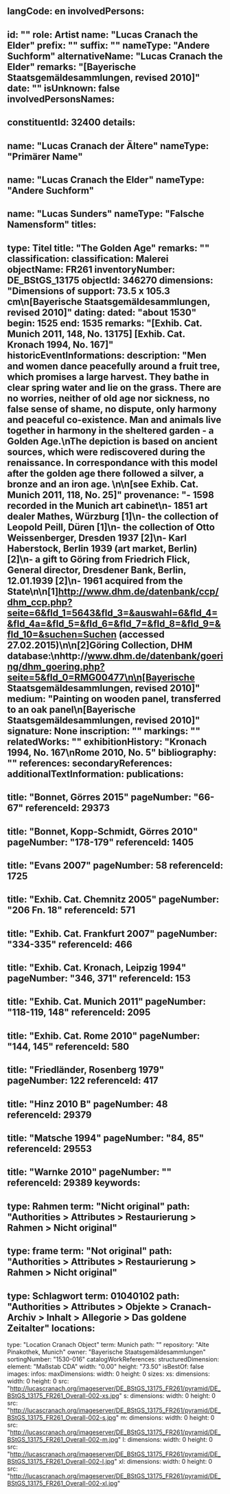 langCode: en
involvedPersons: 
 - 
   id: ""
  role: Artist
  name: "Lucas Cranach the Elder"
  prefix: ""
  suffix: ""
  nameType: "Andere Suchform"
  alternativeName: "Lucas Cranach the Elder"
  remarks: "[Bayerische Staatsgemäldesammlungen, revised 2010]"
  date: ""
  isUnknown: false
involvedPersonsNames: 
 - 
   constituentId: 32400
  details: 
   - 
   name: "Lucas Cranach der Ältere"
    nameType: "Primärer Name"
   - 
   name: "Lucas Cranach the Elder"
    nameType: "Andere Suchform"
   - 
   name: "Lucas Sunders"
    nameType: "Falsche Namensform"
titles: 
 - 
   type: Titel
  title: "The Golden Age"
  remarks: ""
classification: 
 classification: Malerei
objectName: FR261
inventoryNumber: DE_BStGS_13175
objectId: 346270
dimensions: "Dimensions of support: 73.5 x 105.3 cm\n[Bayerische Staatsgemäldesammlungen, revised 2010]"
dating: 
 dated: "about 1530"
 begin: 1525
 end: 1535
 remarks: "[Exhib. Cat. Munich 2011, 148, No. 13175] [Exhib. Cat. Kronach 1994, No. 167]"
 historicEventInformations: 
description: "Men and women dance peacefully around a fruit tree, which promises a large harvest. They bathe in clear spring water and lie on the grass. There are no worries, neither of old age nor sickness, no false sense of shame, no dispute, only harmony and peaceful co-existence.  Man and animals live together in harmony in the sheltered garden - a Golden Age.\nThe depiction is based on ancient sources, which were rediscovered during the renaissance. In correspondance with this model after the golden age there followed a silver, a bronze and an iron age. \n\n[see Exhib. Cat. Munich 2011, 118, No. 25]"
provenance: "- 1598 recorded in the Munich art cabinet\n- 1851 art dealer Mathes, Würzburg [1]\n- the collection of Leopold Peill, Düren [1]\n- the collection of Otto Weissenberger, Dresden 1937 [2]\n- Karl Haberstock, Berlin 1939 (art market, Berlin) [2]\n- a gift to Göring from Friedrich Flick, General director, Dresdener Bank, Berlin, 12.01.1939 [2]\n- 1961 acquired from the State\n\n[1]http://www.dhm.de/datenbank/ccp/dhm_ccp.php?seite=6&fld_1=5643&fld_3=&auswahl=6&fld_4=&fld_4a=&fld_5=&fld_6=&fld_7=&fld_8=&fld_9=&fld_10=&suchen=Suchen (accessed 27.02.2015)\n\n[2]Göring Collection, DHM database:\nhttp://www.dhm.de/datenbank/goering/dhm_goering.php?seite=5&fld_0=RMG00477\n\n[Bayerische Staatsgemäldesammlungen, revised 2010]"
medium: "Painting on wooden panel, transferred to an oak panel\n[Bayerische Staatsgemäldesammlungen, revised 2010]"
signature: None
inscription: ""
markings: ""
relatedWorks: ""
exhibitionHistory: "Kronach 1994, No. 167\nRome 2010, No. 5"
bibliography: ""
references: 
secondaryReferences: 
additionalTextInformation: 
publications: 
 - 
   title: "Bonnet, Görres 2015"
  pageNumber: "66-67"
  referenceId: 29373
 - 
   title: "Bonnet, Kopp-Schmidt, Görres 2010"
  pageNumber: "178-179"
  referenceId: 1405
 - 
   title: "Evans 2007"
  pageNumber: 58
  referenceId: 1725
 - 
   title: "Exhib. Cat. Chemnitz 2005"
  pageNumber: "206 Fn. 18"
  referenceId: 571
 - 
   title: "Exhib. Cat. Frankfurt 2007"
  pageNumber: "334-335"
  referenceId: 466
 - 
   title: "Exhib. Cat. Kronach, Leipzig 1994"
  pageNumber: "346, 371"
  referenceId: 153
 - 
   title: "Exhib. Cat. Munich 2011"
  pageNumber: "118-119, 148"
  referenceId: 2095
 - 
   title: "Exhib. Cat. Rome 2010"
  pageNumber: "144, 145"
  referenceId: 580
 - 
   title: "Friedländer, Rosenberg 1979"
  pageNumber: 122
  referenceId: 417
 - 
   title: "Hinz 2010 B"
  pageNumber: 48
  referenceId: 29379
 - 
   title: "Matsche 1994"
  pageNumber: "84, 85"
  referenceId: 29553
 - 
   title: "Warnke 2010"
  pageNumber: ""
  referenceId: 29389
keywords: 
 - 
   type: Rahmen
  term: "Nicht original"
  path: "Authorities > Attributes > Restaurierung > Rahmen > Nicht original"
 - 
   type: frame
  term: "Not original"
  path: "Authorities > Attributes > Restaurierung > Rahmen > Nicht original"
 - 
   type: Schlagwort
  term: 01040102
  path: "Authorities > Attributes > Objekte > Cranach-Archiv > Inhalt > Allegorie > Das goldene Zeitalter"
locations: 
 - 
   type: "Location Cranach Object"
  term: Munich
  path: ""
repository: "Alte Pinakothek, Munich"
owner: "Bayerische Staatsgemäldesammlungen"
sortingNumber: "1530-016"
catalogWorkReferences: 
structuredDimension: 
 element: "Maßstab CDA"
 width: "0.00"
 height: "73.50"
isBestOf: false
images: 
 infos: 
  maxDimensions: 
   width: 0
   height: 0
 sizes: 
  xs: 
   dimensions: 
    width: 0
    height: 0
   src: "http://lucascranach.org/imageserver/DE_BStGS_13175_FR261/pyramid/DE_BStGS_13175_FR261_Overall-002-xs.jpg"
  s: 
   dimensions: 
    width: 0
    height: 0
   src: "http://lucascranach.org/imageserver/DE_BStGS_13175_FR261/pyramid/DE_BStGS_13175_FR261_Overall-002-s.jpg"
  m: 
   dimensions: 
    width: 0
    height: 0
   src: "http://lucascranach.org/imageserver/DE_BStGS_13175_FR261/pyramid/DE_BStGS_13175_FR261_Overall-002-m.jpg"
  l: 
   dimensions: 
    width: 0
    height: 0
   src: "http://lucascranach.org/imageserver/DE_BStGS_13175_FR261/pyramid/DE_BStGS_13175_FR261_Overall-002-l.jpg"
  xl: 
   dimensions: 
    width: 0
    height: 0
   src: "http://lucascranach.org/imageserver/DE_BStGS_13175_FR261/pyramid/DE_BStGS_13175_FR261_Overall-002-xl.jpg"